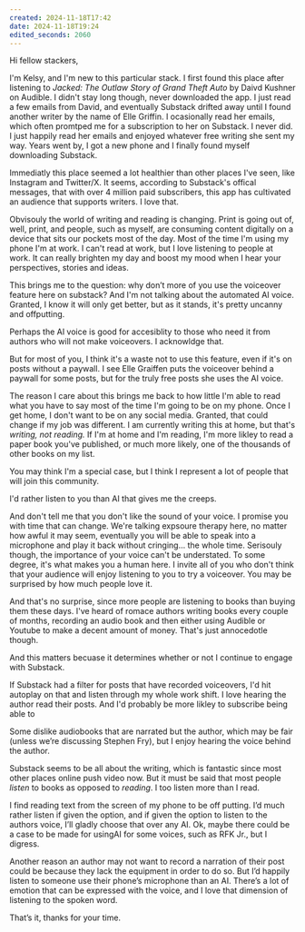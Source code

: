 ```yaml
---
created: 2024-11-18T17:42
date: 2024-11-18T19:24
edited_seconds: 2060
---
```

Hi fellow stackers,

I'm Kelsy, and I'm new to this particular stack. I first found this place after listening to _Jacked: The Outlaw Story of Grand Theft Auto_ by Daivd Kushner on Audible. I didn't stay long though, never downloaded the app. I just read a few emails from David, and eventually Substack drifted away until I found another writer by the name of Elle Griffin. I ocasionally read her emails, which often promtped me for a subscription to her on Substack. I never did. I just happily read her emails and enjoyed whatever free writing she sent my way. Years went by, I got a new phone and I finally found myself downloading Substack.

Immediatly this place seemed a lot healthier than other places I've seen, like Instagram and Twitter/X. It seems, according to Substack's offical messages, that with over 4 million paid subscribers, this app has cultivated an audience that supports writers. I love that. 

Obvisouly the world of writing and reading is changing. Print is going out of, well, print, and people, such as myself, are consuming content digitally on a device that sits our pockets most of the day. Most of the time I'm using my phone I'm at work. I can't read at work, but I love listening to people at work. It can really brighten my day and boost my mood when I hear your perspectives, stories and ideas.

This brings me to the question: why don’t more of you use the voiceover feature here on substack? And I'm not talking about the automated AI voice. Granted, I know it will only get better, but as it stands, it's pretty uncanny and offputting. 

Perhaps the AI voice is good for accesiblity to those who need it from authors who will not make voiceovers. I acknowldge that. 

But for most of you, I think it's a waste not to use this feature, even if it's on posts without a paywall. I see Elle Graiffen puts the voiceover behind a paywall for some posts, but for the truly free posts she uses the AI voice.

The reason I care about this brings me back to how little I'm able to read what you have to say most of the time I'm going to be on my phone. Once I get home, I don't want to be on any social media. Granted, that could change if my job was different. I am currently writing this at home, but that's _writing, not reading._ If I'm at home and I'm reading, I'm more likley to read a paper book you've published, or much more likely, one of the thousands of other books on my list.

You may think I'm a special case, but I think I represent a lot of people that will join this community.

I'd rather listen to you than AI that gives me the creeps. 

And don't tell me that you don't like the sound of your voice. I promise you with time that can change. We're talking expsoure therapy here, no matter how awful it may seem, eventually you will be able to speak into a microphone and play it back without cringing... the whole time. Serisouly though, the importance of your voice can't be understated. To some degree, it's what makes you a human here. I invite all of you who don't think that your audience will enjoy listening to you to try a voiceover. You may be surprised by how much people love it.

And that's no surprise, since more people are listening to books than buying them these days. I've heard of romace authors writing books every couple of months, recording an audio book and then either using Audible or Youtube to make a decent amount of money. That's just annocedotle though. 

And this matters becuase it determines whether or not I continue to engage with Substack.

If Substack had a filter for posts that have recorded voiceovers, I'd hit autoplay on that and listen through my whole work shift. I love hearing the author read their posts. And I'd probably be more likley to subscribe being able to 


Some dislike audiobooks that are narrated but the author, which may be fair (unless we’re discussing Stephen Fry), but I enjoy hearing the voice behind the author. 

Substack seems to be all about the writing, which is fantastic since most other places online push video now. But it must be said that most people *listen* to books as opposed to *reading*. I too listen more than I read. 

I find reading text from the screen of my phone to be off putting. I’d much rather listen if given the option, and if given the option to listen to the authors voice, I’ll gladly choose that over any AI. Ok, maybe there could be a case to be made for usingAI for some voices, such as RFK Jr., but I digress. 

Another reason an author may not want to record a narration of their post could be because they lack the equipment in order to do so. But I’d happily listen to someone use their phone’s microphone than an AI. There’s a lot of emotion that can be expressed with the voice, and I love that dimension of listening to the spoken word. 

That’s it, thanks for your time. 